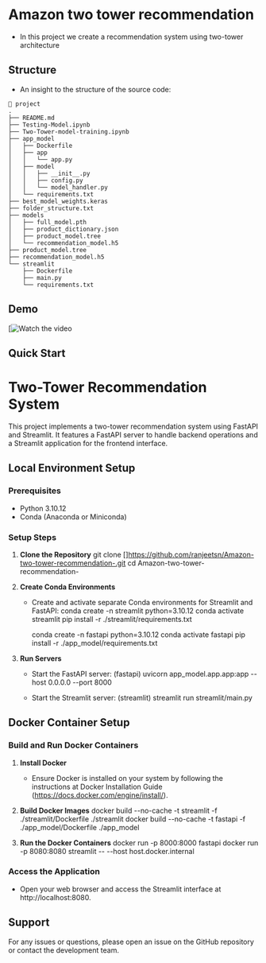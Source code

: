 # Amazon two tower recommendation

- In this project we create a recommendation system using two-tower architecture

## Structure
- An insight to the structure of the source code:
```
🌳 project
.
├── README.md
├── Testing-Model.ipynb
├── Two-Tower-model-training.ipynb
├── app_model
│   ├── Dockerfile
│   ├── app
│   │   └── app.py
│   ├── model
│   │   ├── __init__.py
│   │   ├── config.py
│   │   └── model_handler.py
│   └── requirements.txt
├── best_model_weights.keras
├── folder_structure.txt
├── models
│   ├── full_model.pth
│   ├── product_dictionary.json
│   ├── product_model.tree
│   └── recommendation_model.h5
├── product_model.tree
├── recommendation_model.h5
└── streamlit
    ├── Dockerfile
    ├── main.py
    └── requirements.txt
```

## Demo

[![Watch the video]([https://drive.google.com/file/d/1nfVrvzBvqONwoygTUTdnzbHxnfwgroDM/view?usp=drive_link](https://github.com/ranjeetsn/Amazon-two-tower-recommendation-/assets/30920464/c2a2df78-cec4-422e-9ee8-c8b916d4da96))







## Quick Start
# Two-Tower Recommendation System

This project implements a two-tower recommendation system using FastAPI and Streamlit. It features a FastAPI server to handle backend operations and a Streamlit application for the frontend interface.

## Local Environment Setup

### Prerequisites
- Python 3.10.12
- Conda (Anaconda or Miniconda)

### Setup Steps

1. **Clone the Repository**
   git clone [<repository-url>]https://github.com/ranjeetsn/Amazon-two-tower-recommendation-.git
   cd Amazon-two-tower-recommendation-

2. **Create Conda Environments**
   - Create and activate separate Conda environments for Streamlit and FastAPI:
     conda create -n streamlit python=3.10.12
     conda activate streamlit
     pip install -r ./streamlit/requirements.txt

     conda create -n fastapi python=3.10.12
     conda activate fastapi
     pip install -r ./app_model/requirements.txt

3. **Run Servers**
   - Start the FastAPI server:
     (fastapi) uvicorn app_model.app.app:app --host 0.0.0.0 --port 8000
   
   - Start the Streamlit server:
     (streamlit) streamlit run streamlit/main.py

## Docker Container Setup

### Build and Run Docker Containers

1. **Install Docker**
   - Ensure Docker is installed on your system by following the instructions at Docker Installation Guide (https://docs.docker.com/engine/install/).

2. **Build Docker Images**
   docker build --no-cache -t streamlit -f ./streamlit/Dockerfile ./streamlit
   docker build --no-cache -t fastapi -f ./app_model/Dockerfile ./app_model

3. **Run the Docker Containers**
   docker run -p 8000:8000 fastapi
   docker run -p 8080:8080 streamlit -- --host host.docker.internal

### Access the Application

- Open your web browser and access the Streamlit interface at http://localhost:8080.

## Support

For any issues or questions, please open an issue on the GitHub repository or contact the development team.
